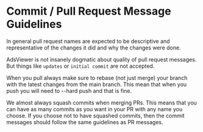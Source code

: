 # Commit / Pull Request Message Guidelines

In general pull request names are expected to be descriptive and representative of the changes it did and why the
changes were done.

AdsViewer is not insanely dogmatic about quality of pull request messages. But things like `updates` or `initial commit`
are not accepted.

When you pull always make sure to rebase (not just merge) your branch with the latest changes from the main branch. This
mean that when you push you will need to --hard push and that is fine.

We almost always squash commits when merging PRs. This means that you can have as many commits as you want in your PR
with any name you choose. If you choose not to have squashed commits, then the commit messages should follow the same
guidelines as PR messages.
